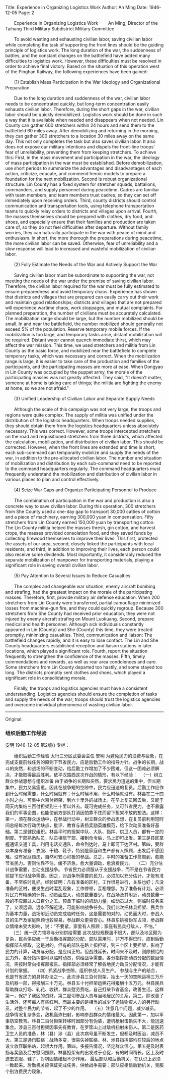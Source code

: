 Title: Experience in Organizing Logistics Work
Author: An Ming
Date: 1946-12-05
Page: 2

　　Experience in Organizing Logistics Work
　　An Ming, Director of the Taihang Third Military Subdistrict Military Committee

　　To avoid wasting and exhausting civilian labor, saving civilian labor while completing the task of supporting the front lines should be the guiding principle of logistics work. The long duration of the war, the suddenness of battles, and the constant changes on the battlefield have added many difficulties to logistics work. However, these difficulties must be resolved in order to achieve final victory. Based on the situation of this operation west of the Pinghan Railway, the following experiences have been gained:

　　(1) Establish Mass Participation in the War Ideology and Organizational Preparation

　　Due to the long duration and suddenness of the war, civilian labor needs to be concentrated quickly, but long-term concentration easily exhausts civilian labor. Therefore, during the short gaps in the war, civilian labor should be quickly demobilized. Logistics work should be done in such a way that it is available when needed and disappears when not needed. Lin County can gather 600 stretchers within 24 hours and send them to the battlefield 60 miles away. After demobilizing and returning in the morning, they can gather 300 stretchers to a location 30 miles away on the same day. This not only completes the task but also saves civilian labor. It also does not expose our military intentions and dispels the front-line troops' fear of unreliability, preventing them from keeping stretchers. To achieve this: First, in the mass movement and participation in the war, the ideology of mass participation in the war must be established. Before demobilization, use short periods to summarize the advantages and disadvantages of each action, criticize, educate, and commend heroic models to prepare a foundation for the next mobilization. Second is robust organizational structure. Lin County has a fixed system for stretcher squads, battalions, commanders, and supply personnel during peacetime. Cadres are familiar with team members, and team members trust cadres, so they can set off immediately upon receiving orders. Third, county districts should control communication and transportation tools, using telephone transportation teams to quickly relay orders to districts and villages upon arrival. Fourth, the masses themselves should be prepared with clothes, dry food, and shoes, and especially ensure that their families and production are taken care of, so they do not feel difficulties after departure. Without family worries, they can naturally participate in the war with peace of mind and enthusiasm. In short, the more thorough the preparations during peacetime, the more civilian labor can be saved. Otherwise, fear of unreliability and a slow response will lead to increased and wasteful mobilization of civilian labor.

　　(2) Fully Estimate the Needs of the War and Actively Support the War

　　Saving civilian labor must be subordinate to supporting the war, not meeting the needs of the war under the premise of saving civilian labor. Therefore, the civilian labor required for the war must be fully estimated to ensure preparedness and avoid temporary chaos. Experience has shown that districts and villages that are prepared can easily carry out their work and maintain good relationships; districts and villages that are not prepared will experience wartime chaos, work stoppages, and mutual complaints. For planned preparation, the number of civilians must be accurately calculated. The mobilization range should be large, but the number mobilized should be small. In and near the battlefield, the number mobilized should generally not exceed 5% of the population. Reserve temporary mobile forces. If the mobilization is too large, and temporary tasks arise, distant mobilization will be required. Distant water cannot quench immediate thirst, which may affect the war mission. This time, we used stretchers and militia from Lin County as the basic force, and mobilized near the battlefield to complete temporary tasks, which was necessary and correct. When the mobilization range is large, it is easier to take care of the production and families of the participants, and the participating masses are more at ease. When Dongyao in Lin County was occupied by the puppet army, the morale of the participating masses was not greatly affected. They said, "It doesn't matter, someone at home is taking care of things; the militia are fighting the enemy at home, so we are not afraid."

　　(3) Unified Leadership of Civilian Labor and Separate Supply Needs

　　Although the scale of this campaign was not very large, the troops and regions were quite complex. The supply of militia was unified under the distribution of the logistics headquarters. When troops needed supplies, they should obtain them from the logistics headquarters unless absolutely necessary. This was correct. However, some troops intercepted stretchers on the road and requisitioned stretchers from three districts, which affected the calculation, mobilization, and distribution of civilian labor. This should be corrected. However, when the front lines are extended and time is short, each sub-command can temporarily mobilize and supply the needs of the war, in addition to the pre-allocated civilian labor. The number and situation of mobilization and distribution by each sub-command need to be reported to the command headquarters regularly. The command headquarters must frequently understand the mobilization and distribution of civilian labor in various places to plan and control effectively.

　　(4) Seize War Gaps and Organize Participating Personnel to Produce

　　The combination of participation in the war and production is also a concrete way to save civilian labor. During this operation, 300 stretchers from She County used a one-day gap to transport 30,000 catties of cotton and a piece of machinery, earning 300,000 yuan in compensation. Fifty stretchers from Lin County earned 150,000 yuan by transporting cotton. The Lin County militia helped the masses thresh, gin cotton, and harvest crops, the masses provided consolation food, and they saved funds by collecting firewood themselves to improve their lives. This first, protected the assets of our area, second, closely linked the participants with local residents, and third, in addition to improving their lives, each person could also receive some dividends. Most importantly, it considerably reduced the separate mobilization of manpower for transporting materials, playing a significant role in saving overall civilian labor.

　　(5) Pay Attention to Several Issues to Reduce Casualties

　　The complex and changeable war situation, enemy aircraft bombing and strafing, had the greatest impact on the morale of the participating masses. Therefore, first, provide military air defense education. When 200 stretchers from Lin County were transferred, partial camouflage minimized losses from machine-gun fire, and they could quickly regroup. Because 300 stretchers from She County had received prior education, they were not injured by enemy aircraft strafing on Mount Luokuang. Second, prepare medical and health personnel. Although sick individuals constantly appeared in Lin (County) and She (County) this time, they were treated promptly, minimizing casualties. Third, communication and liaison: The battlefield changes rapidly, and it is easy to lose contact. The Lin and She County headquarters established reception and liaison stations in later locations, which played a significant role. Fourth, report the situation frequently to strengthen the confidence of the masses. Fifth, timely commendations and rewards, as well as rear area condolences and care. Some stretchers from Lin County departed too hastily, and some stayed too long. The districts promptly sent clothes and shoes, which played a significant role in consolidating morale.

　　Finally, the troops and logistics agencies must have a consistent understanding. Logistics agencies should ensure the completion of tasks and supply the needs of the war; troops should trust the logistics agencies and overcome individual phenomena of wasting civilian labor.



<hr /> 

Original: 


### 组织后勤工作经验
安明
1946-12-05
第2版()
专栏：

　　组织后勤工作经验
    太行三分区武委会主任  安明
    为避免民力的浪费与疲惫，在完成支援前线任务的原则下节省民力，应是后勤工作的指导方针。战争的长期，战斗的突然，和战场的不断变动，给后勤工作增加了不少困难。但这一困难必须解决，才能取得最后胜利。依平汉路西这次作战的情形，有以下经验：
  　（一）树立群众参战思想与组织准备
    由于战争的长期和突然，要求民力迅速的集中，但长期集中，民力又易疲惫。因此在战争短的空隙中，民力应迅速的复员。后勤工作应作到什么时候需要，什么时候就有；什么时候不用，什么时候就没有。林县在二十四小时之内，可集中六百付担架，到六十里外的战场上。在早上复员回去后，又能于同天内集结三百付担架到三十里以外去。既可完成任务，又可节省民力。也不暴露我们的军事企图，也能使前方部队打消因怕靠不住而留下担架不放的想法。这样：第一，须在群众运动中，在参战行动中，树立群众的参战思想，在复员前利用短时间总结每次行动优缺点，批评、教育与表扬奖励英雄模范，给下次动员准备好基础。第二是健民组织。林县平时的担架中队、大队、指挥、供卫人员，都有一定的制度。干部熟悉队员，队员相信干部，接到命令后，马上即可出发。第三是县区掌握通讯交通工具，利用电话交通队，命令到达时，马上即可下达区村。第四，要群众本身有准备：衣服、干粮、鞋子，特别是家庭和生产都有人照顾，出发后不感困难。没有家庭顾虑，自然可安心积极的参战。总之，平时的准备工作愈周到，愈能节省民力。否则怕靠不住，缓不济急，愈大量调动，愈浪费民力。
  　（二）充分估计战争需要，主动支援战争。
    节省民力必须服从于支援战争，而不是在节省民力前提下应付战争需要。因之，对战争所需要的民力，必须加以充分估计，才能有准备，不至临时乱抓。经验证明：凡有准备的区村，工作很易进行，关系也好；凡没准备的区村，便发生战时混乱现象，工作停顿，互相埋怨。为了准备有计划，必须对民力有精确的计算。动员面应大，动员数量要少。在战场及其附近，动员数量一般的不应超过人口百分之五。预备下临时的机动力量。如动员过大，则临时任务来了，又须远调，远水不解近渴，可能影响战争任务。我们此次把林县担架、民兵作为基本力量，战场附近动员完成临时任务，这是需要的对的。动员面大时，参战人员的生产及家庭照顾也较容易，参战群众更易安心。林县东姚被伪军占领，参战群众情绪未受大影响，说：“不要紧，家里有人照顾；家庭有民兵打敌人，不怕。”
　  （三）统一民力领导与分别供给需要
    此次战役规模虽不很大，部队及地区颇为复杂，民兵供应统一于后勤指挥部的分配，部队需用时，非万不得已时，应到后勤指挥部去领取，这是对的。但有的部队在路上扣担架，到三个区上要担架，影响了民力的计算，动员与分配，是应纠正的。但战线延长，时间来不及时，则除预给的民力外，各分指挥部可以临时动员，供给战争需要。各分指挥部动员分配的数目情况，需按时常向指挥部报告。指挥部必须经常了解各地民力动员分配情况，才能有计划的掌握。
  　（四）抓紧战争空隙，组织参战人员生产。
    参战与生产的结合，也是节省民力的具体办法之一。此次涉县三百付担架，抽出一天的空隙运棉三万斤及机器一部，得报酬三十万元。林县五十付担架运棉花得报酬十五万元。林县民兵帮助群众打场、轧花、收耕，群众慰劳费吃，自己打柴节省基金，改善生活。这样第一，保护了我区的资财，第二密切参战人员与当地居民的关系，第三，除改善了生活外，还可每人有些红利。而最主要的是相当的减少了运输物资人力的另行动员，对整个民力的节省，起了不少的作用。
  　（五）注意几个问题，减少减员。
    战争情况复杂多变，敌机轰炸扫射，影响参战群众的情绪最大。因此第一，加以军事防空教育。林县二百付担架转移时因部分有伪装，遭机枪射击损失不大，能迅速集合。涉县三百付担架因事先有教育，在罗筐山上过敌机扫射未伤人。第二是医药卫生人员的准备，林（县）涉（县）此次病号虽不断发生，但都及时医治，减员不大。第三是通讯联络：战场多变，很易失掉联络，林、涉县指挥部均在较后的地点设立收容联络站，起很大作用。第四，多报告情况，坚定群众信心。第五是及时表扬与奖励及后方慰问照顾，林县担架有的出发过于仓促，有的时间稍长，区上及时送去衣服、鞋子，对巩固情绪起不少作用。
    最后部队和后勤机关，在认识上必须一致起来。后勤机关应保证完成任务，供给战争需要；部队应相信后勤机关，克服个别浪费民力现象。
